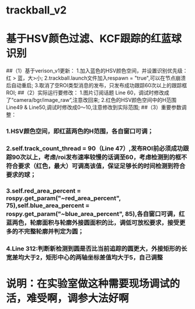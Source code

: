 # trackball_v2
# 基于HSV颜色过滤、KCF跟踪的红蓝球识别
##（1）基于verison_v1更新：
1.加入蓝色的HSV颜色空间，并设置识别优先级：红 > 蓝，大>小;
2.trackball.launch文件加入respawn = "true",可以在节点崩溃后自动重启;
3.取消了空ROI类型消息的发布，只发布成功跟踪60次以上的跟踪框ROI;
##（2）实际运行要修改：
1.图片订阅话题 Line 60，调试时修改成了“camera/bgr/image_raw”,注意改回来;
2.红色的HSV颜色空间中的H范围 Line49 & Line50,调试时修改成0～10,注意修改到实际范围;
##（3）重要参数调整：
### 1.HSV颜色空间，即红蓝两色的H范围，各自窗口可调；
### 2.self.track_count_thread = 90（Line 47）,发布ROI前必须成功跟踪90次以上，考虑/roi发布速率较慢的话调至60，考虑检测到的框不符合要求（红色，最大）可调高该值，保证足够长的时间检测到符合要求的球；
### 3.self.red_area_percent = rospy.get_param("~red_area_percent", 75),self.blue_area_percent = rospy.get_param("~blue_area_percent", 85),各自窗口可调，红蓝两色，轮廓面积与轮廓外接圆面积的比，调低可放松要求，接受更多的不完整轮廓并判定为圆；
### 4.Line 312:判断新检测到圆是否比当前追踪的圆更大，外接矩形的长宽差均大于2，矩形中心的两轴坐标差值均大于5，自己调整


# 说明：在实验室做这种需要现场调试的活，难受啊，调参大法好啊
